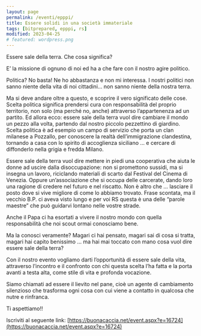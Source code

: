 ```yaml
---
layout: page
permalink: /eventi/epppi/
title: Essere solidi in una società immateriale
tags: [bitprepared, epppi, rs]
modified: 2023-04-25
# featured: wordpress.png
---
```


Essere sale della terra. Che cosa significa? 

E’ la missione di ognuno di noi ed ha a che fare con il nostro agire politico. 

Politica? No basta! Ne ho abbastanza e non mi interessa. I nostri politici non sanno niente della vita di noi cittadini… non sanno niente della nostra terra. 

Ma si deve andare oltre a questo, e scoprire il vero significato delle cose. Scelta politica significa prendersi cura con responsabilità del proprio territorio, non solo (ma perché no, anche) attraverso l’appartenenza ad un partito. Ed allora ecco: essere sale della terra vuol dire cambiare il mondo un pezzo alla volta, partendo dal nostro piccolo pezzettino di giardino. 
Scelta politica è ad esempio un campo di servizio che porta un clan milanese a  Pozzallo, per conoscere la realtà dell’immigrazione clandestina, tornando a casa con lo spirito di accoglienza siciliano … e cercare di diffonderlo nella grigia e fredda Milano. 

Essere sale della terra vuol dire mettere in piedi una cooperativa che aiuta le donne ad uscire dalla disoccupazione: non si promettono sussidi, ma si insegna un lavoro, riciclando materiali di scarto dal Festival del Cinema di Venezia. Oppure un’associazione che si occupa delle carcerate, dando loro una ragione di credere nel futuro e nel riscatto. Non è altro che … lasciare il posto dove si vive migliore di come lo abbiamo trovato. Frase scontata, ma il vecchio B.P. ci aveva visto lungo e per voi RS questa è una delle “parole maestre” che può guidarvi lontano nelle vostre strade.

Anche il Papa ci ha esortati a vivere il nostro mondo con quella responsabilità che noi scout ormai conosciamo bene. 

Ma la conosci veramente? Magari ci hai pensato, magari sai di cosa si tratta, magari hai capito benissimo … ma hai mai toccato con mano cosa vuol dire essere sale della terra?

Con il nostro evento vogliamo darti l’opportunità di essere sale della vita, attraverso l’incontro e il confronto con chi questa scelta l’ha fatta e la porta avanti a testa alta, come stile di vita e profonda vocazione.

Siamo chiamati ad essere il lievito nel pane, cioè un agente di cambiamento silenzioso che trasforma ogni cosa con cui viene a contatto in qualcosa che nutre e rinfranca.


Ti aspettiamo!!

Iscriviti al seguente link: [https://buonacaccia.net/event.aspx?e=16724](https://buonacaccia.net/event.aspx?e=16724)
